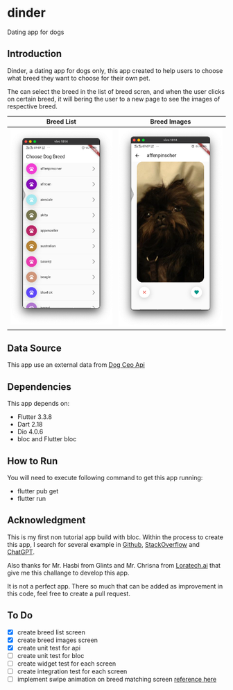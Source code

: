 # dinder

Dating app for dogs

## Introduction

Dinder, a dating app for dogs only, this app created to help users to choose what breed they want to choose for their own pet.

The can select the breed in the list of breed scren, and when the user clicks on certain breed, it will bering the user to a new page to see the images of respective breed.

|   Breed List  |  Breed Images |
| ------------- |:-------------:|
| ![Breed List](./ss/1.png "Breed List") | ![Breed Images](./ss/2.png "Breed Images") |

## Data Source

This app use an external data from [Dog Ceo Api](https://dog.ceo/api)

## Dependencies

This app depends on:

- Flutter 3.3.8
- Dart 2.18
- Dio 4.0.6
- bloc and Flutter bloc

## How to Run

You will need to execute following command to get this app running:

- flutter pub get
- flutter run

## Acknowledgment

This is my first non tutorial app build with bloc.
Within the process to create this app, I search for several example in [Github](github.com), [StackOverflow](stackoverflow.com) and [ChatGPT](https://chat.openai.com/chat).

Also thanks for Mr. Hasbi from Glints and Mr. Chrisna from [Loratech.ai](https://www.asklora.ai/) that give me this challange to develop this app.

It is not a perfect app. There so much that can be added as improvement in this code, feel free to create a pull request.

## To Do

- [x] create breed list screen
- [x] create breed images screen
- [x] create unit test for api
- [ ] create unit test for bloc
- [ ] create widget test for each screen
- [ ] create integration test for each screen
- [ ] implement swipe animation on breed matching screen [reference here](https://github.com/shubhamhackz/dating_app.git)
